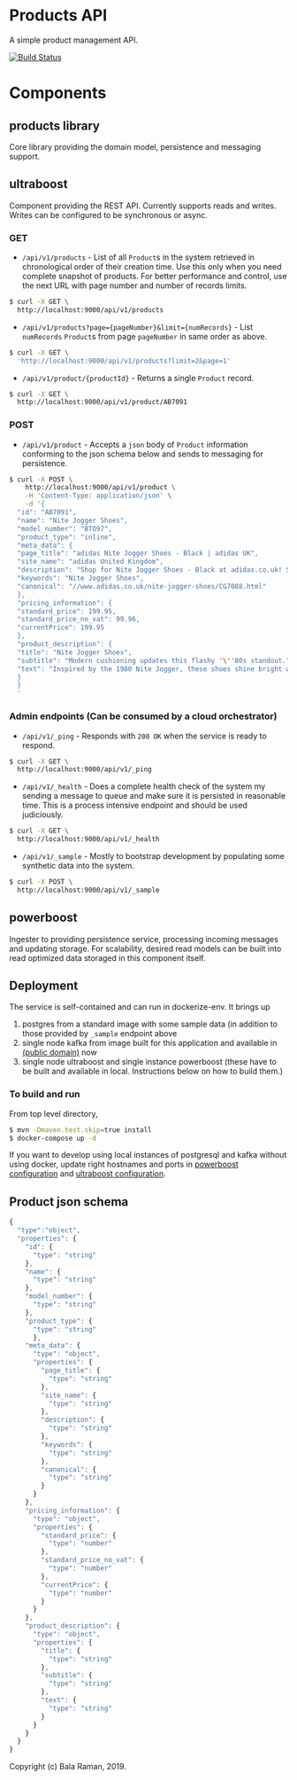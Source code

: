 # Products API

A simple product management API.

[![Build Status](https://travis-ci.com/vrbala/products-api.svg?branch=master)](https://travis-ci.com/vrbala/products-api)


# Components

## products library
Core library providing the domain model, persistence and messaging support.

## ultraboost
Component providing the REST API. Currently supports reads and writes. Writes can be configured to be synchronous or async.

### GET
- `/api/v1/products` - List of all `Product`s in the system retrieved in chronological order of their creation time. 
Use this only when you need complete snapshot of products. For better performance and control, use the next URL with 
page number and number of records limits.
```bash
$ curl -X GET \
  http://localhost:9000/api/v1/products
```

- `/api/v1/products?page={pageNumber}&limit={numRecords}` - List `numRecords` `Product`s from page `pageNumber` in same order as above.
```bash
$ curl -X GET \
  'http://localhost:9000/api/v1/products?limit=2&page=1'
```

- `/api/v1/product/{productId}` - Returns a single `Product` record.
```bash
$ curl -X GET \
  http://localhost:9000/api/v1/product/AB7091
```

### POST
- `/api/v1/product` - Accepts a `json` body of `Product` information conforming to the json schema below and sends to messaging for persistence.
```bash
$ curl -X POST \
    http://localhost:9000/api/v1/product \
    -H 'Content-Type: application/json' \
    -d '{
  "id": "AB7091",
  "name": "Nite Jogger Shoes",
  "model_number": "BTO97",
  "product_type": "inline",
  "meta_data": {
  "page_title": "adidas Nite Jogger Shoes - Black | adidas UK",
  "site_name": "adidas United Kingdom",
  "description": "Shop for Nite Jogger Shoes - Black at adidas.co.uk! See all the styles and colours of Nite Jogger Shoes - Black at the official adidas UK online store.",
  "keywords": "Nite Jogger Shoes",
  "canonical": "//www.adidas.co.uk/nite-jogger-shoes/CG7088.html"
  },
  "pricing_information": {
  "standard_price": 199.95,
  "standard_price_no_vat": 99.96,
  "currentPrice": 199.95
  },
  "product_description": {
  "title": "Nite Jogger Shoes",
  "subtitle": "Modern cushioning updates this flashy '\''80s standout.",
  "text": "Inspired by the 1980 Nite Jogger, these shoes shine bright with retro style and reflective details. The mesh and nylon ripstop upper is detailed with suede overlays. An updated Boost midsole adds responsive cushioning for all-day comfort."
  }
  }
  '
```

### Admin endpoints (Can be consumed by a cloud orchestrator)
- `/api/v1/_ping` - Responds with `200 OK` when the service is ready to respond. 
```bash
$ curl -X GET \
  http://localhost:9000/api/v1/_ping

```
- `/api/v1/_health` - Does a complete health check of the system my sending a message to queue and make sure it is persisted in reasonable time. This is a process intensive endpoint and should be used judiciously.
```bash
$ curl -X GET \
  http://localhost:9000/api/v1/_health
```

- `/api/v1/_sample` - Mostly to bootstrap development by populating some synthetic data into the system.
```bash
$ curl -X POST \
  http://localhost:9000/api/v1/_sample
```

## powerboost
Ingester to providing persistence service, processing incoming messages and updating storage. For scalability, desired read models can be built into read optimized data storaged in this component itself.

## Deployment
The service is self-contained and can run in dockerize-env. It brings up 
1. postgres from a standard image with some sample data (in addition to those provided by `_sample` endpoint above
2. single node kafka from image built for this application and available in [(public domain)](https://cloud.docker.com/u/balavr/repository/docker/balavr/kafka) now 
3. single node ultraboost and single instance powerboost (these have to be built and available in local. Instructions below on how to build them.)

### To build and run
From top level directory,
```bash
$ mvn -Dmaven.test.skip=true install 
$ docker-compose up -d
```

If you want to develop using local instances of postgresql and kafka without using docker, update right hostnames 
and ports in
[powerboost configuration](https://github.com/vrbala/products-api/blob/master/powerboost/application.properties)
and [ultraboost configuration](https://github.com/vrbala/products-api/blob/master/ultraboost/application.properties).


## Product json schema 
```javascript
{
  "type":"object",
  "properties": {
    "id": {
      "type": "string"
    },
    "name": {
      "type": "string"
    },
    "model_number": {
      "type": "string"
    },
    "product_type": {
      "type": "string"
      },
    "meta_data": {
      "type": "object",
      "properties": {
        "page_title": {
          "type": "string"
        },
        "site_name": {
          "type": "string"
        },
        "description": {
          "type": "string"
        },
        "keywords": {
          "type": "string"
        },
        "canonical": {
          "type": "string"
        }
      }
    },
    "pricing_information": {
      "type": "object",
      "properties": {
        "standard_price": {
          "type": "number"
        },
        "standard_price_no_vat": {
          "type": "number"
        },
        "currentPrice": {
          "type": "number"
        }        
      }
    },
    "product_description": {
      "type": "object",
      "properties": {
        "title": {
          "type": "string"
        },
        "subtitle": {
          "type": "string"
        },
        "text": {
          "type": "string"
        }
      }
    }
  }
}
```

Copyright (c) Bala Raman, 2019.
